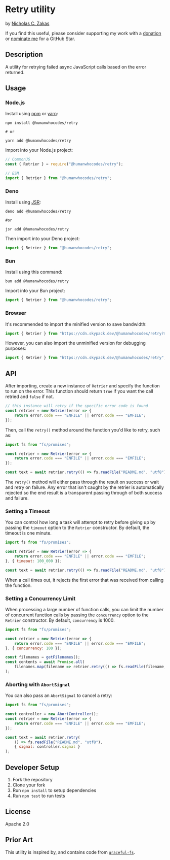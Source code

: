 # Retry utility

by [Nicholas C. Zakas](https://humanwhocodes.com)

If you find this useful, please consider supporting my work with a [donation](https://humanwhocodes.com/donate) or [nominate me](https://stars.github.com/nominate/) for a GitHub Star.

## Description

A utility for retrying failed async JavaScript calls based on the error returned.

## Usage

### Node.js

Install using [npm][npm] or [yarn][yarn]:

```
npm install @humanwhocodes/retry

# or

yarn add @humanwhocodes/retry
```

Import into your Node.js project:

```js
// CommonJS
const { Retrier } = require("@humanwhocodes/retry");

// ESM
import { Retrier } from "@humanwhocodes/retry";
```

### Deno

Install using [JSR](https://jsr.io):

```shell
deno add @humanwhocodes/retry

#or

jsr add @humanwhocodes/retry
```

Then import into your Deno project:

```js
import { Retrier } from "@humanwhocodes/retry";
```

### Bun

Install using this command:

```
bun add @humanwhocodes/retry
```

Import into your Bun project:

```js
import { Retrier } from "@humanwhocodes/retry";
```

### Browser

It's recommended to import the minified version to save bandwidth:

```js
import { Retrier } from "https://cdn.skypack.dev/@humanwhocodes/retry?min";
```

However, you can also import the unminified version for debugging purposes:

```js
import { Retrier } from "https://cdn.skypack.dev/@humanwhocodes/retry";
```

## API

After importing, create a new instance of `Retrier` and specify the function to run on the error. This function should return `true` if you want the call retried and `false` if not.

```js
// this instance will retry if the specific error code is found
const retrier = new Retrier(error => {
    return error.code === "ENFILE" || error.code === "EMFILE";
});
```

Then, call the `retry()` method around the function you'd like to retry, such as:

```js
import fs from "fs/promises";

const retrier = new Retrier(error => {
    return error.code === "ENFILE" || error.code === "EMFILE";
});

const text = await retrier.retry(() => fs.readFile("README.md", "utf8"));
```

The `retry()` method will either pass through the result on success or wait and retry on failure. Any error that isn't caught by the retrier is automatically rejected so the end result is a transparent passing through of both success and failure.

### Setting a Timeout

You can control how long a task will attempt to retry before giving up by passing the `timeout` option to the `Retrier` constructor. By default, the timeout is one minute.

```js
import fs from "fs/promises";

const retrier = new Retrier(error => {
    return error.code === "ENFILE" || error.code === "EMFILE";
}, { timeout: 100_000 });

const text = await retrier.retry(() => fs.readFile("README.md", "utf8"));
```

When a call times out, it rejects the first error that was received from calling the function.

### Setting a Concurrency Limit

When processing a large number of function calls, you can limit the number of concurrent function calls by passing the `concurrency` option to the `Retrier` constructor. By default, `concurrency` is 1000.

```js
import fs from "fs/promises";

const retrier = new Retrier(error => {
    return error.code === "ENFILE" || error.code === "EMFILE";
}, { concurrency: 100 });

const filenames = getFilenames();
const contents = await Promise.all(
    filenames.map(filename => retrier.retry(() => fs.readFile(filename, "utf8"))
);
```

### Aborting with `AbortSignal`

You can also pass an `AbortSignal` to cancel a retry:

```js
import fs from "fs/promises";

const controller = new AbortController();
const retrier = new Retrier(error => {
    return error.code === "ENFILE" || error.code === "EMFILE";
});

const text = await retrier.retry(
    () => fs.readFile("README.md", "utf8"),
    { signal: controller.signal }
);
```

## Developer Setup

1. Fork the repository
2. Clone your fork
3. Run `npm install` to setup dependencies
4. Run `npm test` to run tests

## License

Apache 2.0

## Prior Art

This utility is inspired by, and contains code from [`graceful-fs`](https://github.com/isaacs/node-graceful-fs).

[npm]: https://npmjs.com/
[yarn]: https://yarnpkg.com/
